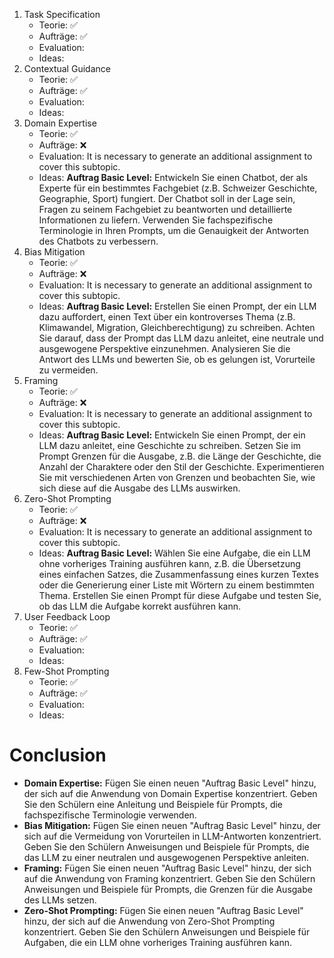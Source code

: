1. Task Specification
	- Teorie: ✅
	- Aufträge: ✅
	- Evaluation: 
	- Ideas: 
2. Contextual Guidance
	- Teorie: ✅
	- Aufträge: ✅
	- Evaluation: 
	- Ideas: 
3. Domain Expertise
	- Teorie: ✅
	- Aufträge: ❌
	- Evaluation: It is necessary to generate an additional assignment to cover this subtopic.
	- Ideas:  **Auftrag Basic Level:** Entwickeln Sie einen Chatbot, der als Experte für ein bestimmtes Fachgebiet (z.B. Schweizer Geschichte, Geographie, Sport) fungiert. Der Chatbot soll in der Lage sein, Fragen zu seinem Fachgebiet zu beantworten und detaillierte Informationen zu liefern. Verwenden Sie fachspezifische Terminologie in Ihren Prompts, um die Genauigkeit der Antworten des Chatbots zu verbessern.
4. Bias Mitigation
	- Teorie: ✅
	- Aufträge: ❌
	- Evaluation: It is necessary to generate an additional assignment to cover this subtopic.
	- Ideas: **Auftrag Basic Level:** Erstellen Sie einen Prompt, der ein LLM dazu auffordert, einen Text über ein kontroverses Thema (z.B. Klimawandel, Migration, Gleichberechtigung) zu schreiben. Achten Sie darauf, dass der Prompt das LLM dazu anleitet, eine neutrale und ausgewogene Perspektive einzunehmen. Analysieren Sie die Antwort des LLMs und bewerten Sie, ob es gelungen ist, Vorurteile zu vermeiden.
5. Framing
	- Teorie: ✅
	- Aufträge: ❌
	- Evaluation: It is necessary to generate an additional assignment to cover this subtopic.
	- Ideas: **Auftrag Basic Level:**  Entwickeln Sie einen Prompt, der ein LLM dazu anleitet, eine Geschichte zu schreiben. Setzen Sie im Prompt Grenzen für die Ausgabe, z.B. die Länge der Geschichte, die Anzahl der Charaktere oder den Stil der Geschichte. Experimentieren Sie mit verschiedenen Arten von Grenzen und beobachten Sie, wie sich diese auf die Ausgabe des LLMs auswirken.
6. Zero-Shot Prompting
	- Teorie: ✅
	- Aufträge: ❌
	- Evaluation: It is necessary to generate an additional assignment to cover this subtopic.
	- Ideas: **Auftrag Basic Level:**  Wählen Sie eine Aufgabe, die ein LLM ohne vorheriges Training ausführen kann, z.B. die Übersetzung eines einfachen Satzes, die Zusammenfassung eines kurzen Textes oder die Generierung einer Liste mit Wörtern zu einem bestimmten Thema.  Erstellen Sie einen Prompt für diese Aufgabe und testen Sie, ob das LLM die Aufgabe korrekt ausführen kann.
7. User Feedback Loop
	- Teorie: ✅
	- Aufträge: ✅
	- Evaluation: 
	- Ideas: 
8. Few-Shot Prompting
	- Teorie: ✅
	- Aufträge: ✅
	- Evaluation: 
	- Ideas: 

# Conclusion
- **Domain Expertise:** Fügen Sie einen neuen "Auftrag Basic Level" hinzu, der sich auf die Anwendung von Domain Expertise konzentriert.  Geben Sie den Schülern eine Anleitung und Beispiele für Prompts, die fachspezifische Terminologie verwenden.
- **Bias Mitigation:**  Fügen Sie einen neuen "Auftrag Basic Level" hinzu, der sich auf die Vermeidung von Vorurteilen in LLM-Antworten konzentriert.  Geben Sie den Schülern Anweisungen und Beispiele für Prompts, die das LLM zu einer neutralen und ausgewogenen Perspektive anleiten.
- **Framing:** Fügen Sie einen neuen "Auftrag Basic Level" hinzu, der sich auf die Anwendung von Framing konzentriert.  Geben Sie den Schülern Anweisungen und Beispiele für Prompts, die Grenzen für die Ausgabe des LLMs setzen.
- **Zero-Shot Prompting:** Fügen Sie einen neuen "Auftrag Basic Level" hinzu, der sich auf die Anwendung von Zero-Shot Prompting konzentriert.  Geben Sie den Schülern Anweisungen und Beispiele für Aufgaben, die ein LLM ohne vorheriges Training ausführen kann. 
